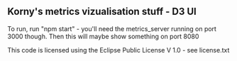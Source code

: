 Korny's metrics vizualisation stuff - D3 UI
---

To run, run "npm start" - you'll need the metrics_server running on port 3000 though.  Then this will maybe show something on port 8080

This code is licensed using the Eclipse Public License V 1.0 - see license.txt
